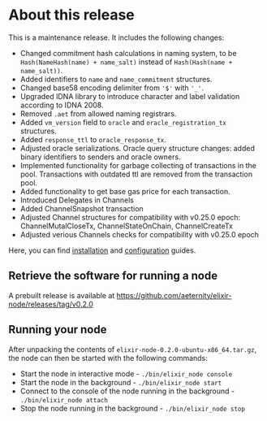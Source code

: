 # About this release

This is a maintenance release. It includes the following changes:

* Changed commitment hash calculations in naming system, to be `Hash(NameHash(name) + name_salt)` instead of `Hash(Hash(name + name_salt))`.
* Added identifiers to `name` and `name_commitment` structures. 
* Changed base58 encoding delimiter from `'$'` with `'_'`.
* Upgraded IDNA library to introduce character and label validation according to IDNA 2008.
* Removed `.aet` from allowed naming registrars.
* Added `vm_version` field to `oracle` and `oracle_registration_tx` structures. 
* Added `response_ttl` to `oracle_response_tx`.
* Adjusted oracle serializations. Oracle query structure changes: added binary identifiers to senders and oracle owners.
* Implemented functionality for garbage collecting of transactions in the pool. Transactions with outdated ttl are removed from the transaction pool.
* Added functionality to get base gas price for each transaction.
* Introduced Delegates in Channels
* Added ChannelSnapshot transaction
* Adjusted Channel structures for compatibility with v0.25.0 epoch: ChannelMutalCloseTx, ChannelStateOnChain, ChannelCreateTx
* Adjusted verious Channels checks for compatibility with v0.25.0 epoch

Here, you can find [installation](https://github.com/aeternity/elixir-node/blob/master/docs/release-notes/release-notes-0.1.0.md#install-dependencies) and [configuration](https://github.com/aeternity/elixir-node/blob/master/docs/release-notes/release-notes-0.1.0.md#configuring-your-node) guides.

## Retrieve the software for running a node
A prebuilt release is available at https://github.com/aeternity/elixir-node/releases/tag/v0.2.0

## Running your node
After unpacking the contents of `elixir-node-0.2.0-ubuntu-x86_64.tar.gz`, the node can then be started with the following commands:

* Start the node in interactive mode - `./bin/elixir_node console`
* Start the node in the background - `./bin/elixir_node start`
* Connect to the console of the node running in the background - `./bin/elixir_node attach`
* Stop the node running in the background - `./bin/elixir_node stop`
